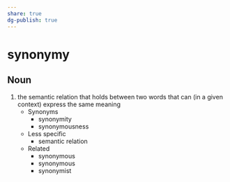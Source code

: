 ```yaml
---
share: true
dg-publish: true
---
```

# synonymy


## Noun

1. the semantic relation that holds between two words that can (in a given context) express the same meaning
	- Synonyms
		- synonymity
		- synonymousness
	- Less specific
		- semantic relation
	- Related
		- synonymous
		- synonymous
		- synonymist

